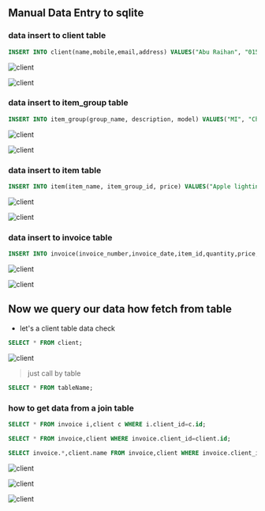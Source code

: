 ## Manual Data Entry to sqlite

### data insert to client table

```sql
INSERT INTO client(name,mobile,email,address) VALUES("Abu Raihan", "01552457194", "aburaihan@gmail.com", "kustia");
```

![client](./images/Client_data.jpg)

![client](./images/Client_data2.jpg)

### data insert to item_group table

```sql
INSERT INTO item_group(group_name, description, model) VALUES("MI", "Charger", "27w");
```

![client](./images/item_group.jpg)

![client](./images/item_group2.jpg)

### data insert to item table

```sql
INSERT INTO item(item_name, item_group_id, price) VALUES("Apple lighting Charger", 1, 850);
```

![client](./images/item.jpg)

![client](./images/item2.jpg)

### data insert to invoice table

```sql
INSERT INTO invoice(invoice_number,invoice_date,item_id,quantity,price,client_id,invoice_total) VALUES("ORDER#1","2022-01-02",1,5,800,1, 4000);
```

![client](./images/invoice.jpg)

![client](./images/invoice2.jpg)

## Now we query our data how fetch from table

- let's a client table data check

```sql
SELECT * FROM client;

```

![client](./images/client_data_check.jpg)

> just call by table

```sql
SELECT * FROM tableName;
```

### how to get data from a join table

```sql
SELECT * FROM invoice i,client c WHERE i.client_id=c.id;

SELECT * FROM invoice,client WHERE invoice.client_id=client.id;

SELECT invoice.*,client.name FROM invoice,client WHERE invoice.client_id=client.id;
```

![client](./images/data_fetch.jpg)

![client](./images/data_fetch2.jpg)

![client](./images/data_fetch3.jpg)
